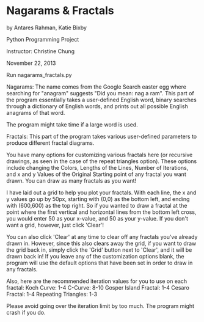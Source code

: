 Nagarams & Fractals
=================
by Antares Rahman, Katie Bixby

Python Programming Project

Instructor: Christine Chung

November 22, 2013


Run nagarams_fractals.py

Nagarams: The name comes from the Google Search easter egg where searching for "anagram" suggests "Did you mean: nag a ram". This part of the program essentially takes a user-defined English word, binary searches through a dictionary of English words, and prints out all possible English anagrams of that word.

The program might take time if a large word is used.


Fractals: This part of the program takes various user-defined parameters to produce different fractal diagrams.

You have many options for customizing various fractals here (or recursive drawings, as seen in the case of the repeat triangles option). These options include changing the Colors, Lengths of the Lines, Number of Iterations, and x and y Values of the Original Starting point of any fractal you want drawn. You can draw as many fractals as you want!

I have laid out a grid to help you plot your fractals. With each line, the x and y values go up by 50px, starting with (0,0) as the bottom left, and ending with (600,600) as the top right. So if you wanted to draw a fractal at the point where the first vertical and horizontal lines from the bottom left cross, you would enter 50 as your x-value, and 50 as your y-value. If you don't want a grid, however, just click 'Clear'!

You can also click 'Clear' at any time to clear off any fractals you've already drawn in.  However, since this also clears away the grid, if you want to draw the grid back in, simply click the 'Grid' button next to 'Clear', and it will be drawn back in!
If you leave any of the customization options blank, the program will use the default options that have been set in order to draw in any fractals.

Also, here are the recommended iteration values for you to use on each fractal:
    Koch Curve: 1-4
    C-Curve: 8-10
    Gosper Island Fractal: 1-4
    Cesaro Fractal: 1-4
    Repeating Triangles: 1-3

Please avoid going over the iteration limit by too much. The program might crash if you do.

